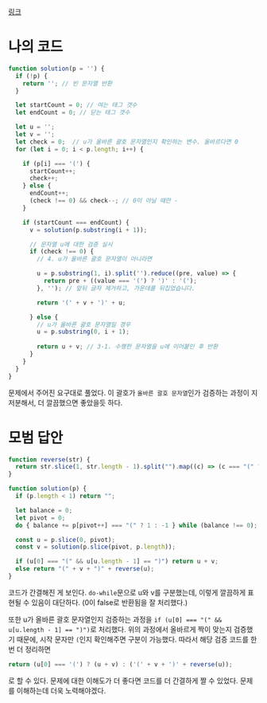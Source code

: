 [링크](https://programmers.co.kr/learn/courses/30/lessons/60058)

# 나의 코드
```js
function solution(p = '') {
  if (!p) {
    return ''; // 빈 문자열 반환
  }

  let startCount = 0; // 여는 태그 갯수
  let endCount = 0; // 닫는 태그 갯수

  let u = '';
  let v = '';
  let check = 0;  // u가 올바른 괄호 문자열인지 확인하는 변수. 올바르다면 0
  for (let i = 0; i < p.length; i++) {

    if (p[i] === '(') {
      startCount++;
      check++;
    } else {
      endCount++;
      (check !== 0) && check--; // 0이 아닐 때만 -
    }

    if (startCount === endCount) {
      v = solution(p.substring(i + 1));

      // 문자열 u에 대한 검증 실시
      if (check !== 0) {
        // 4. u가 올바른 괄호 문자열이 아니라면

        u = p.substring(1, i).split('').reduce((pre, value) => {
          return pre + ((value === '(') ? ')' : '(');
        }, ''); // 앞뒤 글자 제거하고, 가운데를 뒤집었습니다.

        return '(' + v + ')' + u;

      } else {
        // u가 올바른 괄호 문자열일 경우
        u = p.substring(0, i + 1);
        
        return u + v; // 3-1. 수행한 문자열을 u에 이어붙인 후 반환
      }
    }
  }
}
```
문제에서 주어진 요구대로 풀었다. 이 괄호가 `올바른 괄호 문자열`인가 검증하는 과정이 지저분해서, 더 깔끔했으면 좋았을듯 하다.

# 모범 답안
```js
function reverse(str) {
  return str.slice(1, str.length - 1).split("").map((c) => (c === "(" ? ")" : "(")).join("");
}

function solution(p) {
  if (p.length < 1) return "";

  let balance = 0;
  let pivot = 0;
  do { balance += p[pivot++] === "(" ? 1 : -1 } while (balance !== 0);

  const u = p.slice(0, pivot);
  const v = solution(p.slice(pivot, p.length));

  if (u[0] === "(" && u[u.length - 1] == ")") return u + v;
  else return "(" + v + ")" + reverse(u);
}
```
코드가 간결해진 게 보인다. `do-while`문으로 u와 v를 구분했는데, 이렇게 깔끔하게 표현될 수 있음이 대단하다. (0이 false로 반환됨을 잘 처리했다.)

또한 u가 올바른 괄호 문자열인지 검증하는 과정을 `if (u[0] === "(" && u[u.length - 1] == ")")`로 처리했다. 위의 과정에서 올바르게 짝이 맞는지 검증했기 때문에, 시작 문자만 `(`인지 확인해주면 구분이 가능했다. 따라서 해당 검증 코드를 한 번 더 정리하면
```js
return (u[0] === '(') ? (u + v) : ('(' + v + ')' + reverse(u));
```
로 할 수 있다. 문제에 대한 이해도가 더 좋다면 코드를 더 간결하게 짤 수 있었다. 문제를 이해하는데 더욱 노력해야겠다.
